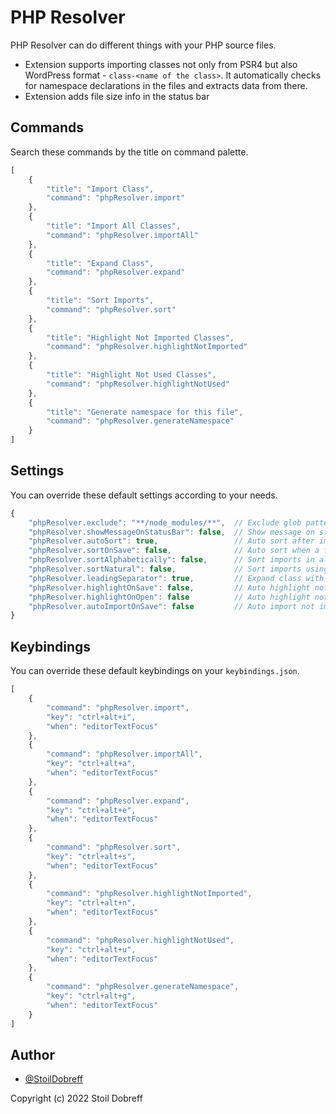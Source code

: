 # PHP Resolver

PHP Resolver can do different things with your PHP source files.

- Extension supports importing classes not only from PSR4 but also WordPress format - `class-<name of the class>`. It automatically checks for namespace declarations in the files and extracts data from there.
- Extension adds file size info in the status bar

## Commands

Search these commands by the title on command palette.

```javascript
[
    {
        "title": "Import Class",
        "command": "phpResolver.import"
    },
    {
        "title": "Import All Classes",
        "command": "phpResolver.importAll"
    },
    {
        "title": "Expand Class",
        "command": "phpResolver.expand"
    },
    {
        "title": "Sort Imports",
        "command": "phpResolver.sort"
    },
    {
        "title": "Highlight Not Imported Classes",
        "command": "phpResolver.highlightNotImported"
    },
    {
        "title": "Highlight Not Used Classes",
        "command": "phpResolver.highlightNotUsed"
    },
    {
        "title": "Generate namespace for this file",
        "command": "phpResolver.generateNamespace"
    }
]
```

## Settings

You can override these default settings according to your needs.

```javascript
{
    "phpResolver.exclude": "**/node_modules/**",  // Exclude glob pattern while finding files
    "phpResolver.showMessageOnStatusBar": false,  // Show message on status bar instead of notification box
    "phpResolver.autoSort": true,                 // Auto sort after imports
    "phpResolver.sortOnSave": false,              // Auto sort when a file is saved
    "phpResolver.sortAlphabetically": false,      // Sort imports in alphabetical order instead of line length
    "phpResolver.sortNatural": false,             // Sort imports using a 'natural order' algorithm
    "phpResolver.leadingSeparator": true,         // Expand class with leading namespace separator
    "phpResolver.highlightOnSave": false,         // Auto highlight not imported and not used when a file is saved
    "phpResolver.highlightOnOpen": false          // Auto highlight not imported and not used when a file is opened
    "phpResolver.autoImportOnSave": false         // Auto import not imported classes when a file is saved
}
```

## Keybindings

You can override these default keybindings on your `keybindings.json`.

```javascript
[
    {
        "command": "phpResolver.import",
        "key": "ctrl+alt+i",
        "when": "editorTextFocus"
    },
    {
        "command": "phpResolver.importAll",
        "key": "ctrl+alt+a",
        "when": "editorTextFocus"
    },
    {
        "command": "phpResolver.expand",
        "key": "ctrl+alt+e",
        "when": "editorTextFocus"
    },
    {
        "command": "phpResolver.sort",
        "key": "ctrl+alt+s",
        "when": "editorTextFocus"
    },
    {
        "command": "phpResolver.highlightNotImported",
        "key": "ctrl+alt+n",
        "when": "editorTextFocus"
    },
    {
        "command": "phpResolver.highlightNotUsed",
        "key": "ctrl+alt+u",
        "when": "editorTextFocus"
    },
    {
        "command": "phpResolver.generateNamespace",
        "key": "ctrl+alt+g",
        "when": "editorTextFocus"
    }
]
```

## Author

- [@StoilDobreff](https://github.com/sdobreff/)

Copyright (c) 2022 Stoil Dobreff
